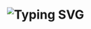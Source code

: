 <h1 align="center">
  <img
    src="https://readme-typing-svg.demolab.com/?font=Space+Grotesk&weight=600&size=38&duration=3000&pause=1000&color=8B5CF6&center=true&vCenter=true&width=700&height=80&lines=Hi+there!+%F0%9F%91%8B;I%27m+Manish+Bayad;Frontend+Developer;Crafting+responsive"
    alt="Typing SVG"
  />
</h1>
